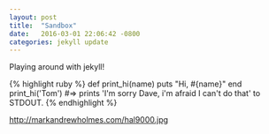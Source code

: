 ```yaml
---
layout: post
title:  "Sandbox"
date:   2016-03-01 22:06:42 -0800
categories: jekyll update
---
```


Playing around with jekyll!


{% highlight ruby %}
def print_hi(name)
  puts "Hi, #{name}"
end
print_hi('Tom')
#=> prints 'I'm sorry Dave, i'm afraid I can't do that' to STDOUT.
{% endhighlight %}


http://markandrewholmes.com/hal9000.jpg

